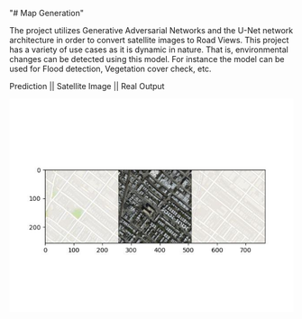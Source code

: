 "# Map Generation" 

The project utilizes Generative Adversarial Networks and the U-Net network architecture in order to convert satellite images to Road Views. This project has a variety of use cases as it is dynamic in nature. That is, environmental changes can be detected using this model. For instance the model can be used for Flood detection, Vegetation cover check, etc.

Prediction               || Satellite Image                || Real Output

![alt text](https://github.com/arsh73552/MapGeneration/blob/main/exampleOut.jpg)
